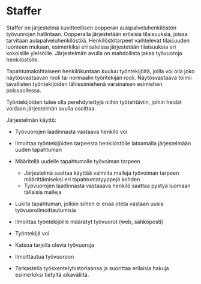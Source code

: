 # Staffer

Staffer on järjestelmä kuvitteellisen oopperan aulapalveluhenkilöstön työvuorojen hallintaan. Oopperalla järjestetään erilaisia tilaisuuksia, joissa tarvitaan aulapalveluhenkilöstöä. Henkilöstötarpeet vaihtelevat tilaisuuden luonteen mukaan, esimerkiksi eri saleissa järjestetään tilaisuuksia eri kokoisille yleisöille. Järjestelmän avulla on mahdollista jakaa työvuoroja henkilöstölle.

Tapahtumakohtaiseen henkilökuntaan kuuluu työntekijöitä, joilla voi olla joko näytösvastaavan rooli tai normaalin työntekijän rooli. Näytösvastaava toimii tavallisten työntekijöiden lähiesimiehenä varsinaisen esimiehen poissaollessa. 

Työntekijöiden tulee olla perehdytettyjä niihin työtehtäviin, joihin heidät voidaan järjestelmän avulla osoittaa.

Järjestelmän käyttö:

*  Työvuorojen laadinnasta vastaava henkilö voi
  * Ilmoittaa työntekijöiden tarpeesta henkilöstölle lataamalla järjestelmään uuden tapahtuman
  * Määritellä uudelle tapahtumalle työvoiman tarpeen
    * Järjestelmä saattaa käyttää valmiita malleja työvoiman tarpeen määrittämiseksi eri tapahtumatyyppejä kohden
    * Työvuorojen laadinnasta vastaaava henkilö saattaa pystyä luomaan tällaisia malleja
  * Lukita tapahtuman, jolloin siihen ei enää oteta vastaan uusia työvuoroilmoittautumisia
  * Ilmoittaa työntekijöille määrätyt työvuorot (web, sähköposti)

*  Työntekijä voi
  * Katsoa tarjolla olevia työvuoroja
  * Ilmoittautua työvuoroon
  * Tarkastella työskentelyhistoriaansa ja suorittaa erilaisia hakuja esimerkiksi tietyltä aikaväliltä.
